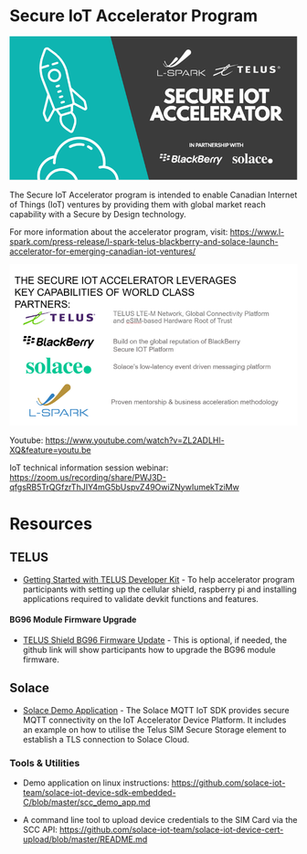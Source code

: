 # Secure IoT Accelerator Program

![alt_text](images/secure_iot_accelerator_program.png)

The Secure IoT Accelerator program is intended to enable Canadian Internet of Things (IoT) ventures by providing them with global market reach capability with a Secure by Design technology.

For more information about the accelerator program, visit: https://www.l-spark.com/press-release/l-spark-telus-blackberry-and-solace-launch-accelerator-for-emerging-canadian-iot-ventures/

![alt_text](images/secure_iot_accelerator_program_key_capabilities.png)

Youtube: https://www.youtube.com/watch?v=ZL2ADLHl-XQ&feature=youtu.be

IoT technical information session webinar: https://zoom.us/recording/share/PWJ3D-qfgsRB5TrQGfzrThJIY4mG5bUspvZ49OwiZNywIumekTziMw

# Resources

## TELUS
* [Getting Started with TELUS Developer Kit](https://github.com/TELUS-Emerging-IoT/TELUS-Devkit-Hardware-Tutorial) - To help accelerator program participants with setting up the cellular shield, raspberry pi and installing applications required to validate devkit functions and features.

#### BG96 Module Firmware Upgrade
* [TELUS Shield BG96 Firmware Update](https://github.com/TELUS-Emerging-IoT/TELUS-IoT-BG96-Firmware-Update) - This is optional, if needed, the github link will show participants how to upgrade the BG96 module firmware.

## Solace
* [Solace Demo Application](https://github.com/solace-iot-team/solace-iot-device-sdk-embedded-C) - The Solace MQTT IoT SDK provides secure MQTT connectivity on the IoT Accelerator Device Platform. It includes an example on how to utilise the Telus SIM Secure Storage element to establish a TLS connection to Solace Cloud.

### Tools & Utilities
* Demo application on linux instructions: https://github.com/solace-iot-team/solace-iot-device-sdk-embedded-C/blob/master/scc_demo_app.md

* A command line tool to upload device credentials to the SIM Card via the SCC API: https://github.com/solace-iot-team/solace-iot-device-cert-upload/blob/master/README.md

